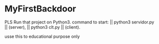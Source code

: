 # MyFirstBackdoor
PLS Run that project on Python3.
command to start:
|| python3 servidor.py || (server),
|| python3 clt.py      || (client).

usse this to educational purpose only
